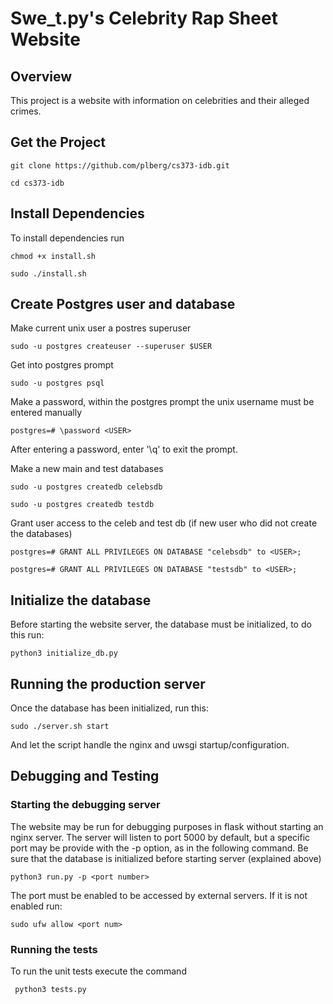 
# Swe_t.py's Celebrity Rap Sheet Website

## Overview
This project is a website with information on celebrities and their alleged crimes.

## Get the Project

```git clone https://github.com/plberg/cs373-idb.git```

```cd cs373-idb```

## Install Dependencies
To install dependencies run 

```chmod +x install.sh```

```sudo ./install.sh```

## Create Postgres user and database

Make current unix user a postres superuser

```sudo -u postgres createuser --superuser $USER```

Get into postgres prompt

```sudo -u postgres psql```

Make a password, within the postgres prompt the unix username must be entered manually

```postgres=# \password <USER>```

After entering a password, enter '\q' to exit the prompt.

Make a new main and test databases

```sudo -u postgres createdb celebsdb```

```sudo -u postgres createdb testdb```

Grant user access to the celeb and test db (if new user who did not create the databases)

```postgres=# GRANT ALL PRIVILEGES ON DATABASE "celebsdb" to <USER>;```

```postgres=# GRANT ALL PRIVILEGES ON DATABASE "testsdb" to <USER>;```


## Initialize the database

Before starting the website server, the database must be initialized, to do this run:

```python3 initialize_db.py```


## Running the production server

Once the database has been initialized, run this:

```sudo ./server.sh start```

And let the script handle the nginx and uwsgi startup/configuration.


## Debugging and Testing
### Starting the debugging server
The website may be run for debugging purposes in flask without starting an nginx server. The server will listen to port 5000 by default, but a specific port may be provide with the -p option, as in the following command. Be sure that the database is initialized before starting server (explained above)

```python3 run.py -p <port number>```

The port must be enabled to be accessed by external servers. If it is not enabled run:

```sudo ufw allow <port num>```


### Running the tests
To run the unit tests execute the command

``` python3 tests.py```

